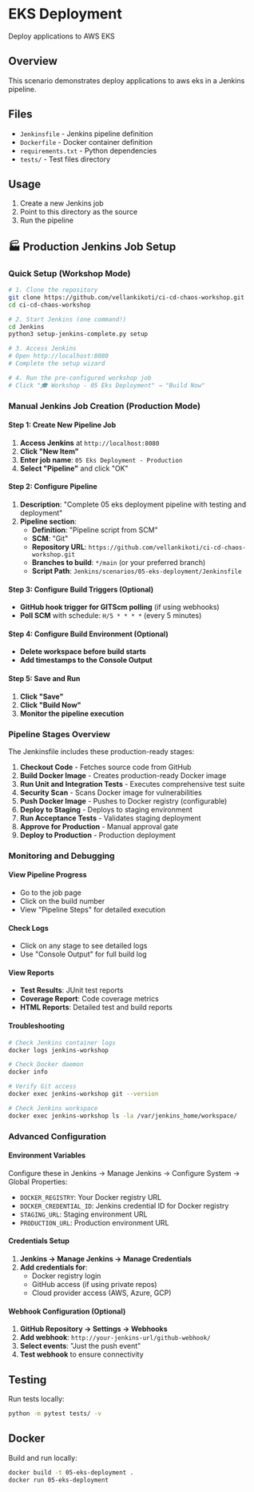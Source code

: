 # EKS Deployment

Deploy applications to AWS EKS

## Overview

This scenario demonstrates deploy applications to aws eks in a Jenkins pipeline.

## Files

- `Jenkinsfile` - Jenkins pipeline definition
- `Dockerfile` - Docker container definition
- `requirements.txt` - Python dependencies
- `tests/` - Test files directory

## Usage

1. Create a new Jenkins job
2. Point to this directory as the source
3. Run the pipeline



## 🏭 Production Jenkins Job Setup

### Quick Setup (Workshop Mode)
```bash
# 1. Clone the repository
git clone https://github.com/vellankikoti/ci-cd-chaos-workshop.git
cd ci-cd-chaos-workshop

# 2. Start Jenkins (one command!)
cd Jenkins
python3 setup-jenkins-complete.py setup

# 3. Access Jenkins
# Open http://localhost:8080
# Complete the setup wizard

# 4. Run the pre-configured workshop job
# Click "🎓 Workshop - 05 Eks Deployment" → "Build Now"
```

### Manual Jenkins Job Creation (Production Mode)

#### Step 1: Create New Pipeline Job
1. **Access Jenkins** at `http://localhost:8080`
2. **Click "New Item"**
3. **Enter job name**: `05 Eks Deployment - Production`
4. **Select "Pipeline"** and click "OK"

#### Step 2: Configure Pipeline
1. **Description**: "Complete 05 eks deployment pipeline with testing and deployment"
2. **Pipeline section**:
   - **Definition**: "Pipeline script from SCM"
   - **SCM**: "Git"
   - **Repository URL**: `https://github.com/vellankikoti/ci-cd-chaos-workshop.git`
   - **Branches to build**: `*/main` (or your preferred branch)
   - **Script Path**: `Jenkins/scenarios/05-eks-deployment/Jenkinsfile`

#### Step 3: Configure Build Triggers (Optional)
- **GitHub hook trigger for GITScm polling** (if using webhooks)
- **Poll SCM** with schedule: `H/5 * * * *` (every 5 minutes)

#### Step 4: Configure Build Environment (Optional)
- **Delete workspace before build starts**
- **Add timestamps to the Console Output**

#### Step 5: Save and Run
1. **Click "Save"**
2. **Click "Build Now"**
3. **Monitor the pipeline execution**

### Pipeline Stages Overview

The Jenkinsfile includes these production-ready stages:

1. **Checkout Code** - Fetches source code from GitHub
2. **Build Docker Image** - Creates production-ready Docker image
3. **Run Unit and Integration Tests** - Executes comprehensive test suite
4. **Security Scan** - Scans Docker image for vulnerabilities
5. **Push Docker Image** - Pushes to Docker registry (configurable)
6. **Deploy to Staging** - Deploys to staging environment
7. **Run Acceptance Tests** - Validates staging deployment
8. **Approve for Production** - Manual approval gate
9. **Deploy to Production** - Production deployment

### Monitoring and Debugging

#### View Pipeline Progress
- Go to the job page
- Click on the build number
- View "Pipeline Steps" for detailed execution

#### Check Logs
- Click on any stage to see detailed logs
- Use "Console Output" for full build log

#### View Reports
- **Test Results**: JUnit test reports
- **Coverage Report**: Code coverage metrics
- **HTML Reports**: Detailed test and build reports

#### Troubleshooting
```bash
# Check Jenkins container logs
docker logs jenkins-workshop

# Check Docker daemon
docker info

# Verify Git access
docker exec jenkins-workshop git --version

# Check Jenkins workspace
docker exec jenkins-workshop ls -la /var/jenkins_home/workspace/
```

### Advanced Configuration

#### Environment Variables
Configure these in Jenkins → Manage Jenkins → Configure System → Global Properties:

- `DOCKER_REGISTRY`: Your Docker registry URL
- `DOCKER_CREDENTIAL_ID`: Jenkins credential ID for Docker registry
- `STAGING_URL`: Staging environment URL
- `PRODUCTION_URL`: Production environment URL

#### Credentials Setup
1. **Jenkins → Manage Jenkins → Manage Credentials**
2. **Add credentials for**:
   - Docker registry login
   - GitHub access (if using private repos)
   - Cloud provider access (AWS, Azure, GCP)

#### Webhook Configuration (Optional)
1. **GitHub Repository → Settings → Webhooks**
2. **Add webhook**: `http://your-jenkins-url/github-webhook/`
3. **Select events**: "Just the push event"
4. **Test webhook** to ensure connectivity


## Testing

Run tests locally:
```bash
python -m pytest tests/ -v
```

## Docker

Build and run locally:
```bash
docker build -t 05-eks-deployment .
docker run 05-eks-deployment
```
